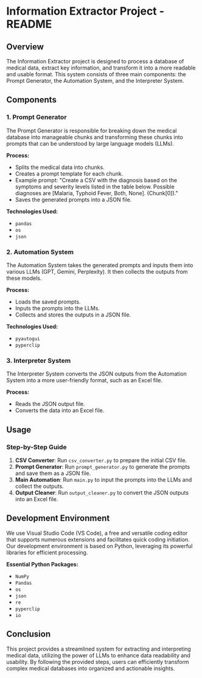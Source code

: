 # Information Extractor Project - README

## Overview
The Information Extractor project is designed to process a database of medical data, extract key information, and transform it into a more readable and usable format. This system consists of three main components: the Prompt Generator, the Automation System, and the Interpreter System.

## Components

### 1. Prompt Generator
The Prompt Generator is responsible for breaking down the medical database into manageable chunks and transforming these chunks into prompts that can be understood by large language models (LLMs).

**Process:**
- Splits the medical data into chunks.
- Creates a prompt template for each chunk.
- Example prompt: "Create a CSV with the diagnosis based on the symptoms and severity levels listed in the table below. Possible diagnoses are [Malaria, Typhoid Fever, Both, None]. (Chunk[0])."
- Saves the generated prompts into a JSON file.
  
**Technologies Used:**
- `pandas`
- `os`
- `json`

### 2. Automation System
The Automation System takes the generated prompts and inputs them into various LLMs (GPT, Gemini, Perplexity). It then collects the outputs from these models.

**Process:**
- Loads the saved prompts.
- Inputs the prompts into the LLMs.
- Collects and stores the outputs in a JSON file.

**Technologies Used:**
- `pyautogui`
- `pyperclip`

### 3. Interpreter System
The Interpreter System converts the JSON outputs from the Automation System into a more user-friendly format, such as an Excel file.

**Process:**
- Reads the JSON output file.
- Converts the data into an Excel file.

## Usage

### Step-by-Step Guide

1. **CSV Converter**: Run `csv_converter.py` to prepare the initial CSV file.
2. **Prompt Generator**: Run `prompt_generator.py` to generate the prompts and save them as a JSON file.
3. **Main Automation**: Run `main.py` to input the prompts into the LLMs and collect the outputs.
4. **Output Cleaner**: Run `output_cleaner.py` to convert the JSON outputs into an Excel file.

## Development Environment

We use Visual Studio Code (VS Code), a free and versatile coding editor that supports numerous extensions and facilitates quick coding initiation. Our development environment is based on Python, leveraging its powerful libraries for efficient processing.

**Essential Python Packages:**
- `NumPy`
- `Pandas`
- `os`
- `json`
- `re`
- `pyperclip`
- `io`

## Conclusion

This project provides a streamlined system for extracting and interpreting medical data, utilizing the power of LLMs to enhance data readability and usability. By following the provided steps, users can efficiently transform complex medical databases into organized and actionable insights.
